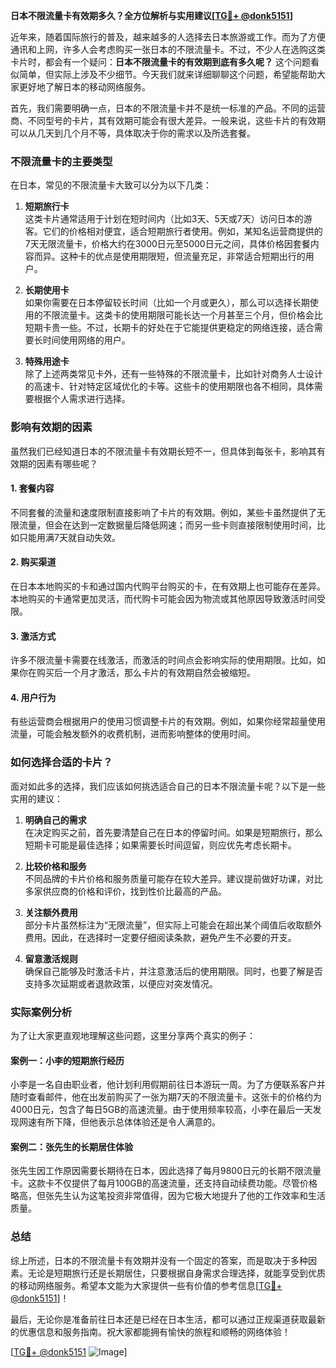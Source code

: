 **日本不限流量卡有效期多久？全方位解析与实用建议[[TG💪+ @donk5151](https://t.me/s/donk5151)]**

近年来，随着国际旅行的普及，越来越多的人选择去日本旅游或工作。而为了方便通讯和上网，许多人会考虑购买一张日本的不限流量卡。不过，不少人在选购这类卡片时，都会有一个疑问：**日本不限流量卡的有效期到底有多久呢？** 这个问题看似简单，但实际上涉及不少细节。今天我们就来详细聊聊这个问题，希望能帮助大家更好地了解日本的移动网络服务。

首先，我们需要明确一点，日本的不限流量卡并不是统一标准的产品。不同的运营商、不同型号的卡片，其有效期可能会有很大差异。一般来说，这些卡片的有效期可以从几天到几个月不等，具体取决于你的需求以及所选套餐。

### 不限流量卡的主要类型

在日本，常见的不限流量卡大致可以分为以下几类：

1. **短期旅行卡**  
   这类卡片通常适用于计划在短时间内（比如3天、5天或7天）访问日本的游客。它们的价格相对便宜，适合短期旅行者使用。例如，某知名运营商提供的7天无限流量卡，价格大约在3000日元至5000日元之间，具体价格因套餐内容而异。这种卡的优点是使用期限短，但流量充足，非常适合短期出行的用户。

2. **长期使用卡**  
   如果你需要在日本停留较长时间（比如一个月或更久），那么可以选择长期使用的不限流量卡。这类卡的使用期限可能长达一个月甚至三个月，但价格会比短期卡贵一些。不过，长期卡的好处在于它能提供更稳定的网络连接，适合需要长时间使用网络的用户。

3. **特殊用途卡**  
   除了上述两类常见卡外，还有一些特殊的不限流量卡，比如针对商务人士设计的高速卡、针对特定区域优化的卡等。这些卡的使用期限也各不相同，具体需要根据个人需求进行选择。

### 影响有效期的因素

虽然我们已经知道日本的不限流量卡有效期长短不一，但具体到每张卡，影响其有效期的因素有哪些呢？

#### 1. 套餐内容  
不同套餐的流量和速度限制直接影响了卡片的有效期。例如，某些卡虽然提供了无限流量，但会在达到一定数据量后降低网速；而另一些卡则直接限制使用时间，比如只能用满7天就自动失效。

#### 2. 购买渠道  
在日本本地购买的卡和通过国内代购平台购买的卡，在有效期上也可能存在差异。本地购买的卡通常更加灵活，而代购卡可能会因为物流或其他原因导致激活时间受限。

#### 3. 激活方式  
许多不限流量卡需要在线激活，而激活的时间点会影响实际的使用期限。比如，如果你在购买后一个月才激活，那么卡片的有效期自然会被缩短。

#### 4. 用户行为  
有些运营商会根据用户的使用习惯调整卡片的有效期。例如，如果你经常超量使用流量，可能会触发额外的收费机制，进而影响整体的使用时间。

### 如何选择合适的卡片？

面对如此多的选择，我们应该如何挑选适合自己的日本不限流量卡呢？以下是一些实用的建议：

1. **明确自己的需求**  
   在决定购买之前，首先要清楚自己在日本的停留时间。如果是短期旅行，那么短期卡可能是最佳选择；如果需要长时间逗留，则应优先考虑长期卡。

2. **比较价格和服务**  
   不同品牌的卡片价格和服务质量可能存在较大差异。建议提前做好功课，对比多家供应商的价格和评价，找到性价比最高的产品。

3. **关注额外费用**  
   部分卡片虽然标注为“无限流量”，但实际上可能会在超出某个阈值后收取额外费用。因此，在选择时一定要仔细阅读条款，避免产生不必要的开支。

4. **留意激活规则**  
   确保自己能够及时激活卡片，并注意激活后的使用期限。同时，也要了解是否支持多次延期或者退款政策，以便应对突发情况。

### 实际案例分析

为了让大家更直观地理解这些问题，这里分享两个真实的例子：

#### 案例一：小李的短期旅行经历  
小李是一名自由职业者，他计划利用假期前往日本游玩一周。为了方便联系客户并随时查看邮件，他在出发前购买了一张为期7天的不限流量卡。这张卡的价格约为4000日元，包含了每日5GB的高速流量。由于使用频率较高，小李在最后一天发现网速有所下降，但他表示总体体验还是令人满意的。

#### 案例二：张先生的长期居住体验  
张先生因工作原因需要长期待在日本，因此选择了每月9800日元的长期不限流量卡。这款卡不仅提供了每月100GB的高速流量，还支持自动续费功能。尽管价格略高，但张先生认为这笔投资非常值得，因为它极大地提升了他的工作效率和生活质量。

### 总结

综上所述，日本的不限流量卡有效期并没有一个固定的答案，而是取决于多种因素。无论是短期旅行还是长期居住，只要根据自身需求合理选择，就能享受到优质的移动网络服务。希望本文能为大家提供一些有价值的参考信息[[TG💪+ @donk5151](https://t.me/s/donk5151)]！

最后，无论你是准备前往日本还是已经在日本生活，都可以通过正规渠道获取最新的优惠信息和服务指南。祝大家都能拥有愉快的旅程和顺畅的网络体验！

[[TG💪+ @donk5151](https://t.me/s/donk5151) ![Image](https://i.postimg.cc/rwNCRYN7/Snipaste-2025-04-30-17-27-05.png)]